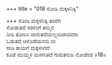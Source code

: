 +++
title = "018 ನೋಡಿ ಮಕ್ಕಳನಿಕ್ಕಿ"

+++
ನೋಡಿ ಮಕ್ಕಳನಿಕ್ಕಿ ತಂದೆಗ  
ಳೋಡುತದೆ ಸರಳಿಂಗೆ ತಮ್ಮನ  
ನೀಡಿ ತೋರಿಸಿ ಜಾರುತದೆಯಣ್ಣಂದಿರಾದವರು  
ಓಡುತದೆ ಆಳೊಡೆಯನನು ಬೀ  
ಸಾಡಿ ತಾಯಿಗೆ ಮಕ್ಕಳಾಗದೆ  
ಕೂಡೆ ಮುಮ್ಮಳಿ ಮಸಗುತದೆ ಗುರುತನುಜ ನೋಡೆಂದ       ॥18॥